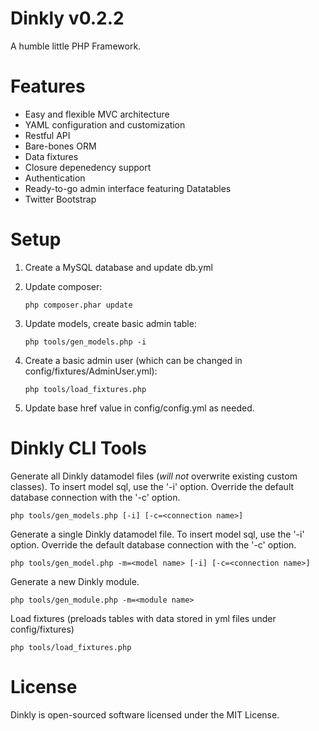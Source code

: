 Dinkly v0.2.2
===========

A humble little PHP Framework.

Features
========

- Easy and flexible MVC architecture
- YAML configuration and customization
- Restful API
- Bare-bones ORM
- Data fixtures
- Closure depenedency support
- Authentication
- Ready-to-go admin interface featuring Datatables
- Twitter Bootstrap

Setup
=====

1. Create a MySQL database and update db.yml
2. Update composer:

    `php composer.phar update`

3. Update models, create basic admin table:

    `php tools/gen_models.php -i`

4. Create a basic admin user (which can be changed in config/fixtures/AdminUser.yml):

    `php tools/load_fixtures.php`

5. Update base href value in config/config.yml as needed.

Dinkly CLI Tools
================

Generate all Dinkly datamodel files (*will not* overwrite existing custom classes). To insert model sql, use the '-i' option. Override the default database connection with the '-c' option.

	php tools/gen_models.php [-i] [-c=<connection name>]

Generate a single Dinkly datamodel file. To insert model sql, use the '-i' option. Override the default database connection with the '-c' option.

	php tools/gen_model.php -m=<model name> [-i] [-c=<connection name>]

Generate a new Dinkly module.

	php tools/gen_module.php -m=<module name>

Load fixtures (preloads tables with data stored in yml files under config/fixtures)

	php tools/load_fixtures.php

License
=======

Dinkly is open-sourced software licensed under the MIT License.